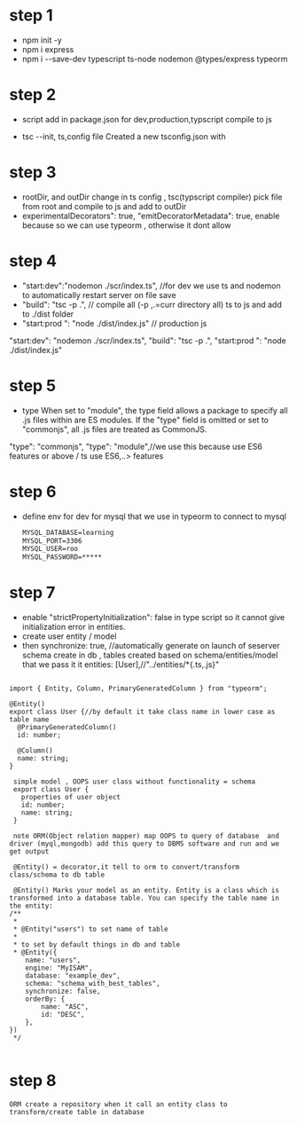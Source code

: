 # step 1

- npm init -y
- npm i express
- npm i --save-dev typescript ts-node nodemon @types/express typeorm

# step 2

- script add in package.json for dev,production,typscript compile to js

- tsc --init, ts,config file Created a new tsconfig.json with

# step 3

- rootDir, and outDir change in ts config , tsc(typscript compiler) pick file from root and compile to js and add to outDir
- experimentalDecorators": true, "emitDecoratorMetadata": true, enable because so we can use typeorm , otherwise it dont allow

# step 4

- "start:dev":"nodemon ./scr/index.ts", //for dev we use ts and nodemon to automatically restart server on file save
- "build": "tsc -p .", // compile all (-p ,.=curr directory all) ts to js and add to ./dist folder
- "start:prod ": "node ./dist/index.js" // production js

"start:dev": "nodemon ./scr/index.ts",
"build": "tsc -p .",
"start:prod ": "node ./dist/index.js"

# step 5

- type
  When set to "module", the type field allows a package to specify all .js files within are ES modules. If the "type" field is omitted or set to "commonjs", all .js files are treated as CommonJS.

"type": "commonjs",
"type": "module",//we use this because use ES6 features or above / ts use ES6\,..> features

# step 6

- define env for dev for mysql that we use in typeorm to connect to mysql
  ```MYSQL_HOST=127.0.0.1
  MYSQL_DATABASE=learning
  MYSQL_PORT=3306
  MYSQL_USER=roo
  MYSQL_PASSWORD=*****
  ```

# step 7

- enable "strictPropertyInitialization": false in type script so it cannot give initialization error in entities.
- create user entity / model
- then synchronize: true, //automatically generate on launch of seserver schema create in db , tables created based on schema/entities/model that we pass it it
  entities: [User],//"../entities/\*{.ts,.js}"

```

import { Entity, Column, PrimaryGeneratedColumn } from "typeorm";

@Entity()
export class User {//by default it take class name in lower case as table name
  @PrimaryGeneratedColumn()
  id: number;

  @Column()
  name: string;
}

 simple model , OOPS user class without functionality = schema
 export class User {
   properties of user object
   id: number;
   name: string;
 }

 note ORM(Object relation mapper) map OOPS to query of database  and driver (myql,mongodb) add this query to DBMS software and run and we get output

 @Entity() = decorator,it tell to orm to convert/transform class/schema to db table

 @Entity() Marks your model as an entity. Entity is a class which is transformed into a database table. You can specify the table name in the entity:
/**
 *
 * @Entity("users") to set name of table
 *
 * to set by default things in db and table
 * @Entity({
    name: "users",
    engine: "MyISAM",
    database: "example_dev",
    schema: "schema_with_best_tables",
    synchronize: false,
    orderBy: {
        name: "ASC",
        id: "DESC",
    },
})
 */


```

# step 8

```
ORM create a repository when it call an entity class to transform/create table in database

```
